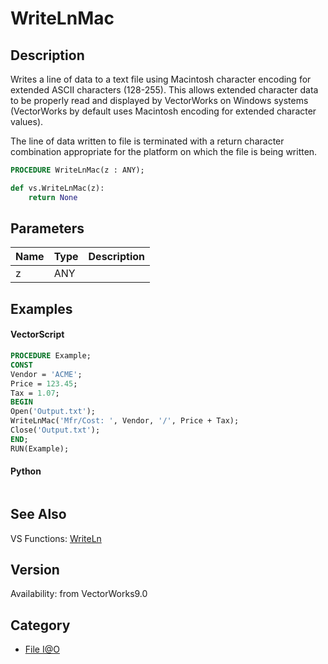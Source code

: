 # WriteLnMac

## Description
Writes a line of data to a text file using Macintosh character encoding for extended ASCII characters (128-255). This allows extended character data to be properly read and displayed by VectorWorks on Windows systems (VectorWorks by default uses Macintosh encoding for extended character values).

The line of data written to file is terminated with a return character combination appropriate for the platform on which the file is being written.

```pascal
PROCEDURE WriteLnMac(z : ANY);
```

```python
def vs.WriteLnMac(z):
    return None
```

## Parameters
|Name|Type|Description|
|---|---|---|
|z|ANY|   |

## Examples
#### VectorScript ####
```pascal
PROCEDURE Example;
CONST
Vendor = 'ACME';
Price = 123.45;
Tax = 1.07;
BEGIN
Open('Output.txt');
WriteLnMac('Mfr/Cost: ', Vendor, '/', Price + Tax);
Close('Output.txt');
END;
RUN(Example);
```
#### Python ####
```python

```

## See Also
VS Functions:
[WriteLn](WriteLn.md)

## Version
Availability: from VectorWorks9.0

## Category
* [File I@O](../Categories/File%20IO.md)
